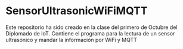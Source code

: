 # SensorUltrasonicWiFiMQTT
Este repositorio ha sido creado en la clase del primero de Octubre del Diplomado de IoT. Contiene el programa para la lectura de un sensor ultrasónico y mandar la información por WiFi y MQTT
